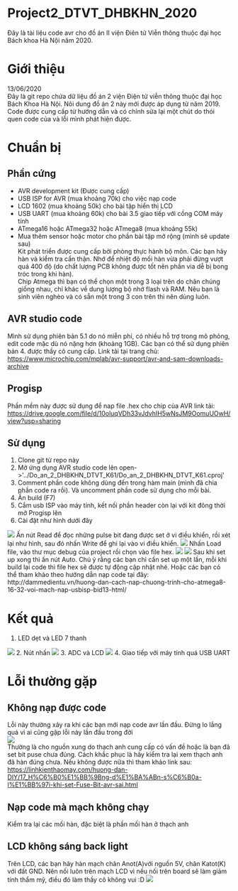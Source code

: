 # Project2_DTVT_DHBKHN_2020
 Đây là tài liệu code avr cho đồ án II viện Điên tử Viễn thông thuộc đại học Bách khoa Hà Nội năm 2020.
# Giới thiệu
 13/06/2020  
Đây là git repo chứa dữ liệu đồ án 2 viện Điện tử viễn thông thuộc đại học Bách Khoa Hà Nội. Nôi dung đồ án 2 này mới được áp dụng từ năm 2019. 
 Code được cung cấp từ hướng dẫn và có chỉnh sửa lại một chút do thói quen code của và lỗi mình phát hiện được.
# Chuẩn bị
## Phần cứng 
- AVR development kit (Được cung cấp)
- USB ISP for AVR (mua khoảng 70k) cho việc nạp code
- LCD 1602 (mua khoảng 50k) cho bài tập hiển thị LCD
- USB UART (mua khoảng 60k) cho bài 3.5 giao tiếp với cồng COM máy tính
- ATmega16 hoặc ATmega32 hoặc ATmega8  (mua khoảng 55k)
- Mua thêm sensor hoặc motor cho phần bài tập mở rộng (mình sẽ update sau)  
Kit phát triển được cung cấp bởi phòng thực hành bộ môn. Các bạn hãy hàn và kiểm tra cẩn thận. Nhớ để nhiệt độ mối hàn vừa phải đừng vượt quá 400 độ (do chất lượng PCB không được tốt nên phần via dễ bị bong tróc trong khi hàn).  
 Chip Atmega thì bạn có thể chọn một trong 3 loại trên do chân chúng giống nhau, chỉ khác về dung lượng bộ nhớ flash và RAM. Nêu bạn là sinh viên nghèo và có sẵn một trong 3 con trên thì nên dùng luôn.  
 
## AVR studio code 
 Mình sử dụng phiên bản 5.1 do nó miễn phí, có nhiều hỗ trợ trong mô phỏng, edit code mặc dù nó nặng hơn (khoảng 1GB). Các bạn có thể sử dụng phiên bản 4. được thầy cô cung cấp.
 Link tải tại trang chủ:
 https://www.microchip.com/mplab/avr-support/avr-and-sam-downloads-archive

## Progisp
 Phần mềm này được sử dụng để nap file .hex cho chip của AVR
 link tải:
https://drive.google.com/file/d/10oluqVDh33vJdvhIH5wNsJM9OomuUOwH/view?usp=sharing
 
## Sử dụng
1. Clone git từ repo này
2. Mở ứng dụng AVR studio code lên open->'../Do_an_2_DHBKHN_DTVT_K61/Do_an_2_DHBKHN_DTVT_K61.cproj'
3. Comment phần code không dùng đến trong hàm main (mình đã chia phần code ra rồi). Và uncomment phần code sử dụng cho mỗi bài.
4. Ấn build (F7) 
5. Cắm usb ISP vào máy tính, kết nối phần header còn lại với kit đông thời mở Progisp lên
6. Cài đặt như hình dưới đây
<img src='photos/napcode.jpg'>
Ấn nút Read để đọc những pulse bit đang được set ở vi điều khiển, rồi xét lại như hình, sau đó nhấn Write để ghi lại vào vi điều khiển.
<img src='photos/pulse.jpg'>  
Nhấn Load file, vào thư mục debug của project rồi chọn vào file hex.  
<img src='photos/load.jpg'>
<img src='photos/code.jpg'>
Sau khi set up xong thì ấn nút Auto. Chú ý rằng các bạn chỉ cần set up một lần, mỗi khi build lại code thì file hex sẽ được tự động cập nhật nhé.
Hoặc các bạn có thể tham khảo theo hướng dẫn nạp code tại đây: http://dammedientu.vn/huong-dan-cach-nap-chuong-trinh-cho-atmega8-16-32-voi-mach-nap-usbisp-bid13-html/

# Kết quả
1. LED dẹt và LED 7 thanh
<img src="photos/2.jpg">
2. Nút nhấn
<img src="photos/1.jpg">
3. ADC và LCD
<img src="photos/3.jpg">
4. Giao tiếp với máy tính quá USB UART

# Lỗi thường gặp
## Không nạp được code
Lỗi này thường xảy ra khi các bạn mới nạp code avr lần đầu. Đừng lo lắng quá vì ai cũng gặp lỗi này lần đầu trong đời  
<img src='photos/loi.png'>  
Thường là cho nguồn xung do thạch anh cung cấp có vấn đề hoặc là bạn đã set bit puse chưa đúng. Cách khắc phục là hãy kiểm tra lại xem thạch anh đã hàn đúng chưa. Nếu không được nữa thì tham khảo link sau: https://linhkienthaomay.com/huong-dan-DIY/17_H%C6%B0%E1%BB%9Bng-d%E1%BA%ABn-s%C6%B0a-l%E1%BB%97i-khi-set-Fuse-Bit-avr-sai.html

## Nạp code mà mạch không chạy
 Kiểm tra lại các mối hàn, đặc biệt là phần mối hàn ở thạch anh
## LCD không sáng back light
Trên LCD, các bạn hãy hàn mạch chân Anot(A)với nguồn 5V, chân Katot(K) với đất GND. Nên nối luôn trên mạch LCD vì nếu nối trên board sẽ làm giảm tính thẩm mỹ, điều đó làm thầy cô không vui :D 
<img src="photos/lcd.jpg">

